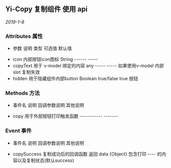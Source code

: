 ## Yi-Copy 复制组件 使用 api

*2019-1-8*

### Attributes 属性

* 参数          说明                    类型         可选值                 默认值
- icon          内部按钮icon图标        String       ------                 -----
- copyText      用于 v-model 绑定的内容 any           -----                 -----
                如果使用v-model 内部slot
                复制失效
- hidden        用于隐藏组件内部button  Boolean       true/false            true
                按钮 

### Methods 方法

* 事件名                说明                    回调参数说明                其他说明
- copy              用于外部按钮打印触发函数     -----------                -------

### Event 事件

* 事件名                说明                    回调参数说明                其他说明
- copySuccess          复制成功后的回调函数      返回 data {Object} 包含打印    ----
                                               的内容以及复制状态(默认success) 